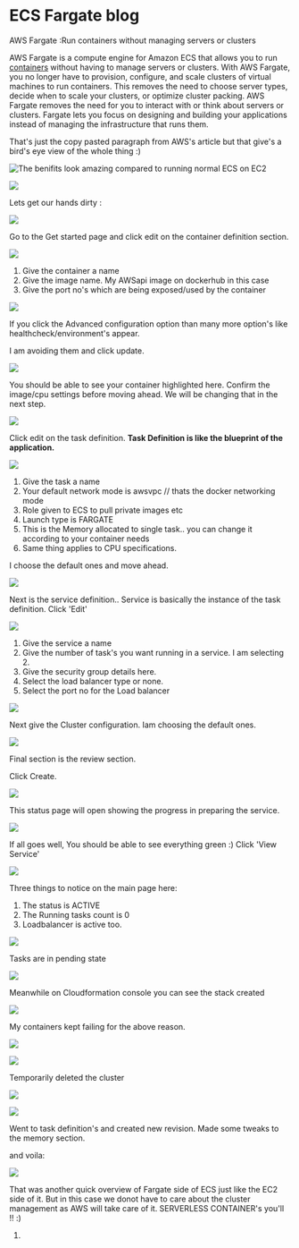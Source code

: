 # ECS Fargate blog

AWS Fargate :Run containers without managing servers or clusters

&#x20;AWS Fargate is a compute engine for Amazon ECS that allows you to run [containers](http://aws.amazon.com/what-are-containers) without having to manage servers or clusters. With AWS Fargate, you no longer have to provision, configure, and scale clusters of virtual machines to run containers. This removes the need to choose server types, decide when to scale your clusters, or optimize cluster packing. AWS Fargate removes the need for you to interact with or think about servers or clusters. Fargate lets you focus on designing and building your applications instead of managing the infrastructure that runs them.

That's just the copy pasted paragraph from AWS's article but that give's a bird's eye view of the whole thing :)

![The benifits look amazing compared to running normal ECS on EC2](<../../../.gitbook/assets/image (4) (1) (1).png>)

![](<../../../.gitbook/assets/image (5) (1).png>)

Lets get our hands dirty :

![](<../../../.gitbook/assets/image (6) (1).png>)

Go to the Get started page and click edit on the container definition section.

![](<../../../.gitbook/assets/image (7) (1) (1).png>)

1. Give the container a name
2. Give the image name. My AWSapi image on dockerhub in this case
3. Give the port no's which are being exposed/used by the container

![](<../../../.gitbook/assets/image (8) (1) (1).png>)

If you click the Advanced configuration option than many more option's like healthcheck/environment's appear.

I am avoiding them and click update.

![](<../../../.gitbook/assets/image (9).png>)

You should be able to see your container highlighted here. Confirm the image/cpu settings before moving ahead. We will be changing that in the next step.

![](<../../../.gitbook/assets/image (10).png>)

Click edit on the task definition. **Task Definition is like the blueprint of the application.**

![](<../../../.gitbook/assets/image (11).png>)

1. Give the task a name
2. Your default network mode is awsvpc // thats the docker networking mode
3. Role given to ECS to pull private images etc
4. Launch type is  FARGATE
5. This is the Memory allocated to single task.. you can change it according to your container needs
6. Same thing applies to CPU specifications.

I choose the default ones and move ahead.

![](<../../../.gitbook/assets/image (12).png>)

Next is the service definition.. Service is basically the instance of the task definition. Click 'Edit'

![](<../../../.gitbook/assets/image (13).png>)

1. Give the service a name
2. Give the number of task's you want running in a service. I am selecting 2.
3. Give the security group details here.
4. Select the load balancer type or none.
5. Select the port no for the Load balancer

![](<../../../.gitbook/assets/image (14).png>)

Next give the Cluster configuration. Iam choosing the default ones.

![](<../../../.gitbook/assets/image (15).png>)

Final section is the review section.

Click Create.

![](<../../../.gitbook/assets/image (16).png>)

This status page will open showing the progress in preparing the service.

![](<../../../.gitbook/assets/image (17).png>)

If all goes well, You should be able to see everything green :) Click 'View Service'

![](<../../../.gitbook/assets/image (18).png>)

Three things to notice on the main page here:

1. The status is ACTIVE
2. The Running tasks count is  0
3. Loadbalancer is active too.

&#x20;

![](<../../../.gitbook/assets/image (20).png>)

Tasks are in pending state

![](<../../../.gitbook/assets/image (21).png>)

Meanwhile on Cloudformation console you can see the stack created

![](<../../../.gitbook/assets/image (22).png>)

My containers kept failing for the above reason.

![](<../../../.gitbook/assets/image (23).png>)

![](<../../../.gitbook/assets/image (24).png>)

Temporarily deleted the cluster&#x20;

![](<../../../.gitbook/assets/image (25).png>)

![](<../../../.gitbook/assets/image (26).png>)

Went to task definition's and created new revision. Made some tweaks to the memory section.

and voila:

![](<../../../.gitbook/assets/image (32).png>)

That was another quick overview of Fargate side of ECS just like the EC2 side of it. But in this case we donot have to care about the cluster management as AWS will take care of it. SERVERLESS CONTAINER's you'll !! :)

















1.

